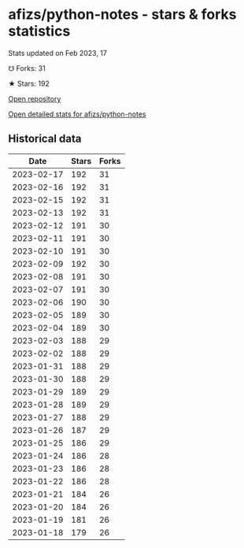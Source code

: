 # afizs/python-notes - stars & forks statistics

Stats updated on Feb 2023, 17

☋ Forks: 31

★ Stars: 192

[Open repository](https://github.com/afizs/python-notes)

[Open detailed stats for afizs/python-notes](https://reviewgithub.com/rep/afizs/python-notes)

## Historical data
| Date | Stars | Forks |
|------|-------|-------|
| 2023-02-17 | 192 | 31 | 
| 2023-02-16 | 192 | 31 | 
| 2023-02-15 | 192 | 31 | 
| 2023-02-13 | 192 | 31 | 
| 2023-02-12 | 191 | 30 | 
| 2023-02-11 | 191 | 30 | 
| 2023-02-10 | 191 | 30 | 
| 2023-02-09 | 192 | 30 | 
| 2023-02-08 | 191 | 30 | 
| 2023-02-07 | 191 | 30 | 
| 2023-02-06 | 190 | 30 | 
| 2023-02-05 | 189 | 30 | 
| 2023-02-04 | 189 | 30 | 
| 2023-02-03 | 188 | 29 | 
| 2023-02-02 | 188 | 29 | 
| 2023-01-31 | 188 | 29 | 
| 2023-01-30 | 188 | 29 | 
| 2023-01-29 | 189 | 29 | 
| 2023-01-28 | 189 | 29 | 
| 2023-01-27 | 188 | 29 | 
| 2023-01-26 | 187 | 29 | 
| 2023-01-25 | 186 | 29 | 
| 2023-01-24 | 186 | 28 | 
| 2023-01-23 | 186 | 28 | 
| 2023-01-22 | 186 | 28 | 
| 2023-01-21 | 184 | 26 | 
| 2023-01-20 | 184 | 26 | 
| 2023-01-19 | 181 | 26 | 
| 2023-01-18 | 179 | 26 | 

